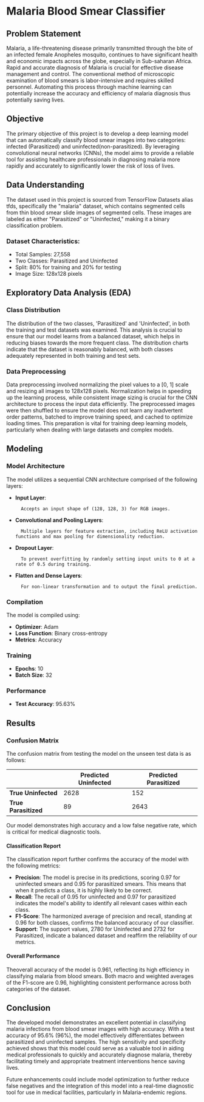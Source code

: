 # Malaria Blood Smear Classifier

## Problem Statement

Malaria, a life-threatening disease primarily transmitted through the bite of an infected female Anopheles mosquito, continues to have significant health and economic impacts across the globe, especially in Sub-saharan Africa. Rapid and accurate diagnosis of Malaria is crucial for effective disease management and control. The conventional method of microscopic examination of blood smears is labor-intensive and requires skilled personnel. Automating this process through machine learning can potentially increase the accuracy and efficiency of malaria diagnosis thus potentially saving lives.

## Objective

The primary objective of this project is to develop a deep learning model that can automatically classify blood smear images into two categories: infected (Parasitized) and uninfected(non-parasitized). By leveraging convolutional neural networks (CNNs), the model aims to provide a reliable tool for assisting healthcare professionals in diagnosing malaria more rapidly and accurately to significantly lower the risk of loss of lives.

## Data Understanding

The dataset used in this project is sourced from TensorFlow Datasets alias tfds, specifically the "malaria" dataset, which contains segmented cells from thin blood smear slide images of segmented cells. These images are labeled as either "Parasitized" or "Uninfected," making it a binary classification problem.

### Dataset Characteristics:
- Total Samples: 27,558
- Two Classes: Parasitized and Uninfected
- Split: 80% for training and 20% for testing
- Image Size: 128x128 pixels

## Exploratory Data Analysis (EDA)

### Class Distribution
The distribution of the two classes, 'Parasitized' and 'Uninfected', in both the training and test datasets was examined. This analysis is crucial to ensure that our model learns from a balanced dataset, which helps in reducing biases towards the more frequent class. The distribution charts indicate that the dataset is reasonably balanced, with both classes adequately represented in both training and test sets.

### Data Preprocessing
Data preprocessing involved normalizing the pixel values to a [0, 1] scale and resizing all images to 128x128 pixels. Normalization helps in speeding up the learning process, while consistent image sizing is crucial for the CNN architecture to process the input data efficiently. The preprocessed images were then shuffled to ensure the model does not learn any inadvertent order patterns, batched to improve training speed, and cached to optimize loading times. This preparation is vital for training deep learning models, particularly when dealing with large datasets and complex models.

## Modeling

### Model Architecture
The model utilizes a sequential CNN architecture comprised of the following layers:
- **Input Layer**:

        Accepts an input shape of (128, 128, 3) for RGB images.
- **Convolutional and Pooling Layers**:

        Multiple layers for feature extraction, including ReLU activation functions and max pooling for dimensionality reduction.
- **Dropout Layer**:

        To prevent overfitting by randomly setting input units to 0 at a rate of 0.5 during training.
- **Flatten and Dense Layers**:

        For non-linear transformation and to output the final prediction.

### Compilation
The model is compiled using:
- **Optimizer**: Adam
- **Loss Function**: Binary cross-entropy
- **Metrics**: Accuracy

### Training
- **Epochs**: 10
- **Batch Size**: 32

### Performance
- **Test Accuracy**: 95.63%

## Results

### Confusion Matrix
The confusion matrix from testing the model on the unseen test data is as follows:

|               | Predicted Uninfected | Predicted Parasitized |
|---------------|----------------------|-----------------------|
| **True Uninfected**  | 2628                 | 152                   |
| **True Parasitized** | 89                   | 2643                  |

Our model demonstrates high accuracy and a low false negative rate, which is critical for medical diagnostic tools.

#### Classification Report
The classification report further confirms the accuracy of the model with the following metrics:
- **Precision**: The model is precise in its predictions, scoring 0.97 for uninfected smears and 0.95 for parasitized smears. This means that when it predicts a class, it is highly likely to be correct.
- **Recall**: The recall of 0.95 for uninfected and 0.97 for parasitized indicates the model's ability to identify all relevant cases within each class.
- **F1-Score**: The harmonized average of precision and recall, standing at 0.96 for both classes, confirms the balanced accuracy of our classifier.
- **Support**: The support values, 2780 for Uninfected and 2732 for Parasitized, indicate a balanced dataset and reaffirm the reliability of our metrics.

#### Overall Performance
Theoverall accuracy of the model is 0.961, reflecting its high efficiency in classifying malaria from blood smears. Both macro and weighted averages of the F1-score are 0.96, highlighting consistent performance across both categories of the dataset.

## Conclusion

The developed model demonstrates an excellent potential in classifying malaria infections from blood smear images with high accuracy. With a test accuracy of 95.6% (96%), the model effectively differentiates between parasitized and uninfected samples. The high sensitivity and specificity achieved shows that this model could serve as a valuable tool in aiding medical professionals to quickly and accurately diagnose malaria, thereby facilitating timely and appropriate treatment interventions hence saving lives.

Future enhancements could include model optimization to further reduce false negatives and the integration of this model into a real-time diagnostic tool for use in medical facilities, particularly in Malaria-endemic regions.
